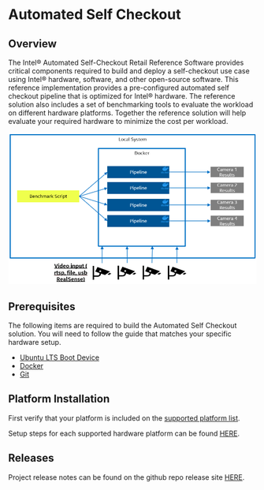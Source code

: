 # Automated Self Checkout

## Overview

The Intel® Automated Self-Checkout Retail Reference Software provides critical components required to build and deploy a self-checkout use case using Intel® hardware, software, and other open-source software. This reference implementation provides a pre-configured automated self checkout pipeline that is optimized for Intel® hardware.  The reference solution also includes a set of benchmarking tools to evaluate the workload on different hardware platforms. Together the reference solution will help evaluate your required hardware to minimize the cost per workload.

[![Automated Self Checkout Diagram](./images/automated-checkout-1.0.png)](./images/automated-checkout-1.0.png)

## Prerequisites

The following items are required to build the Automated Self Checkout solution. You will need to follow the guide that matches your specific hardware setup.

- [Ubuntu LTS Boot Device](https://ubuntu.com/tutorials/install-ubuntu-desktop#3-create-a-bootable-usb-stick)
- [Docker](https://docs.docker.com/engine/install/ubuntu/)
- [Git](https://git-scm.com/download/linux)

## Platform Installation

First verify that your platform is included on the [supported platform list](./platforms.md). 

Setup steps for each supported hardware platform can be found [HERE](./hardwaresetup.md).

## Releases

Project release notes can be found on the github repo release site [HERE](https://github.com/intel-retail/Automated-self-checkout/releases).
